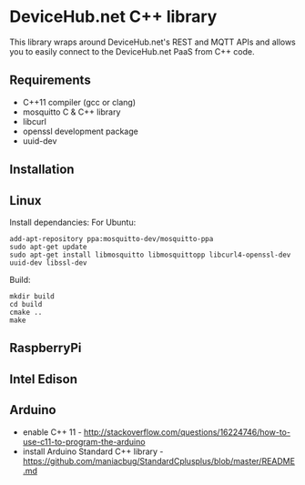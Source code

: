 DeviceHub.net C++ library
=========================

This library wraps around DeviceHub.net's REST and MQTT APIs and allows you to easily connect to the DeviceHub.net PaaS from C++ code.

Requirements
------------
* C++11 compiler (gcc or clang)
* mosquitto C & C++ library
* libcurl
* openssl development package
* uuid-dev

Installation
------------

Linux
-----
Install dependancies:
For Ubuntu:
```
add-apt-repository ppa:mosquitto-dev/mosquitto-ppa
sudo apt-get update
sudo apt-get install libmosquitto libmosquittopp libcurl4-openssl-dev uuid-dev libssl-dev
```

Build:
```
mkdir build
cd build
cmake ..
make
```


RaspberryPi
-----------

Intel Edison
------------


Arduino
-------

* enable C++ 11 - http://stackoverflow.com/questions/16224746/how-to-use-c11-to-program-the-arduino
* install Arduino Standard C++ library - https://github.com/maniacbug/StandardCplusplus/blob/master/README.md
